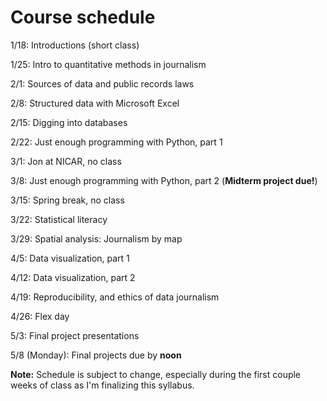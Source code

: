 # Course schedule

1/18: Introductions (short class)

1/25: Intro to quantitative methods in journalism

2/1: Sources of data and public records laws

2/8: Structured data with Microsoft Excel

2/15: Digging into databases

2/22: Just enough programming with Python, part 1

3/1: Jon at NICAR, no class

3/8: Just enough programming with Python, part 2 (**Midterm project due!**)

3/15: Spring break, no class

3/22: Statistical literacy

3/29: Spatial analysis: Journalism by map

4/5: Data visualization, part 1

4/12: Data visualization, part 2

4/19: Reproducibility, and ethics of data journalism

4/26: Flex day

5/3: Final project presentations

5/8 (Monday): Final projects due by **noon**

**Note:** Schedule is subject to change, especially during the first couple weeks of class as I'm finalizing this syllabus.
